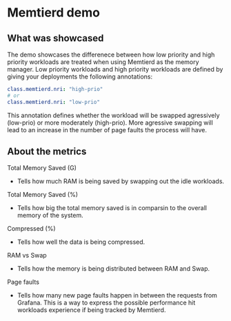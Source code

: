 # Memtierd demo

## What was showcased

The demo showcases the differenece between how low priority and high priority workloads are treated when using Memtierd as the memory manager. Low priority workloads and high priority workloads are defined by giving your deployments the following annotations:

```yaml
class.memtierd.nri: "high-prio"
# or
class.memtierd.nri: "low-prio"
```

This annotation defines whether the workload will be swapped agressively (low-prio) or more moderately (high-prio). More agressive swapping will lead to an increase in the number of page faults the process will have.

## About the metrics

Total Memory Saved (G)
- Tells how much RAM is being saved by swapping out the idle workloads.

Total Memory Saved (%)
- Tells how big the total memory saved is in comparsin to the overall memory of the system.

Compressed (%)
- Tells how well the data is being compressed.

RAM vs Swap
- Tells how the memory is being distributed between RAM and Swap.

Page faults
- Tells how many new page faults happen in between the requests from Grafana. This is a way to express the possible performance hit workloads experience if being tracked by Memtierd.
